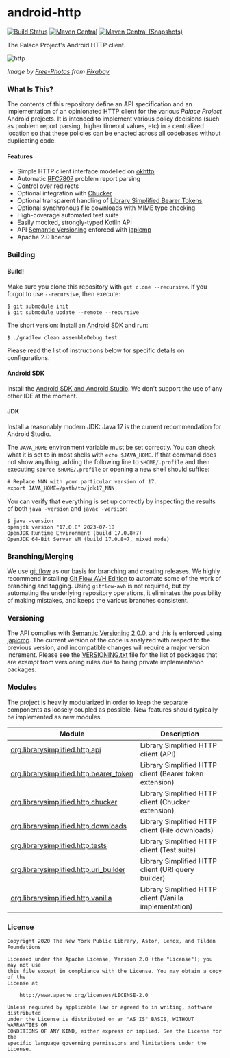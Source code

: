android-http
============

[![Build Status](https://img.shields.io/github/actions/workflow/status/ThePalaceProject/android-http/.github%2Fworkflows%2Fandroid-main.yml?style=flat-square)](https://github.com/NYPL-Simplified/Simplified-Android-HTTP/actions?query=workflow%3A%22Android+CI+%28Authenticated%29%22)
[![Maven Central](https://img.shields.io/maven-central/v/org.thepalaceproject.http/org.librarysimplified.http.api?style=flat-square)](https://repo2.maven.org/maven2/org/librarysimplified/http)
[![Maven Central (Snapshots)](https://img.shields.io/nexus/s/org.thepalaceproject.http/org.librarysimplified.http.api?server=https%3A%2F%2Fs01.oss.sonatype.org%2F)](https://oss.sonatype.org/content/repositories/snapshots/org/librarysimplified/http/)

The Palace Project's Android HTTP client.

![http](./src/site/resources/skyscraper.jpg?raw=true)

_Image by [Free-Photos](https://pixabay.com/photos/skyscraper-architecture-new-york-1209736/)
from [Pixabay](https://pixabay.com/users/Free-Photos-242387/)_

### What Is This?

The contents of this repository define an API specification and an implementation of an opinionated 
HTTP client for the various _Palace Project_ Android projects. It is intended to implement various 
policy decisions (such as problem report parsing, higher timeout values, etc) in a centralized 
location so that these policies can be enacted across all codebases without duplicating code.

#### Features

* Simple HTTP client interface modelled on [okhttp](https://square.github.io/okhttp/)
* Automatic [RFC7807](https://tools.ietf.org/html/rfc7807) problem report parsing
* Control over redirects
* Optional integration with [Chucker](https://github.com/ChuckerTeam/chucker)
* Optional transparent handling
  of [Library Simplified Bearer Tokens](https://github.com/NYPL-Simplified/Simplified/wiki/OPDSForDistributors#how-it-works)
* Optional synchronous file downloads with MIME type checking
* High-coverage automated test suite
* Easily mocked, strongly-typed Kotlin API
* API [Semantic Versioning](https://semver.org/spec/v2.0.0.html) enforced
  with [japicmp](https://github.com/siom79/japicmp)
* Apache 2.0 license

### Building

#### Build!

Make sure you clone this repository with `git clone --recursive`.
If you forgot to use `--recursive`, then execute:

```
$ git submodule init
$ git submodule update --remote --recursive
```

The short version: Install an [Android SDK](#android-sdk) and run:

~~~
$ ./gradlew clean assembleDebug test
~~~

Please read the list of instructions below for specific details on configurations.

#### Android SDK

Install the [Android SDK and Android Studio](https://developer.android.com/studio/). We don't
support the use of any other IDE at the moment.

#### JDK

Install a reasonably modern JDK: Java 17 is the current recommendation for Android Studio.

The `JAVA_HOME` environment variable must be set correctly. You can check what it is set to in
most shells with `echo $JAVA_HOME`. If that command does not show anything, adding the following
line to `$HOME/.profile` and then executing `source $HOME/.profile` or opening a new shell
should suffice:

~~~w
# Replace NNN with your particular version of 17.
export JAVA_HOME=/path/to/jdk17_NNN
~~~

You can verify that everything is set up correctly by inspecting the results of both
`java -version` and `javac -version`:

~~~
$ java -version
openjdk version "17.0.8" 2023-07-18
OpenJDK Runtime Environment (build 17.0.8+7)
OpenJDK 64-Bit Server VM (build 17.0.8+7, mixed mode)
~~~

### Branching/Merging

We use [git flow](https://nvie.com/posts/a-successful-git-branching-model/) as our
basis for branching and creating releases. We highly recommend installing
[Git Flow AVH Edition](https://github.com/petervanderdoes/gitflow-avh) to
automate some of the work of branching and tagging. Using `gitflow-avh`
is not required, but by automating the underlying repository operations,
it eliminates the possibility of making mistakes, and keeps the various
branches consistent.

### Versioning

The API complies with [Semantic Versioning 2.0.0](https://semver.org/spec/v2.0.0.html), and this
is enforced using [japicmp](https://github.com/siom79/japicmp). The current version of the
code is analyzed with respect to the previous version, and incompatible changes will
require a major version increment. Please see the [VERSIONING.txt](VERSIONING.txt)
file for the list of packages that are _exempt_ from versioning rules
due to being private implementation packages.

### Modules

The project is heavily modularized in order to keep the separate components as loosely
coupled as possible. New features should typically be implemented as new modules.

| Module                                                                             | Description                                             |
|------------------------------------------------------------------------------------|---------------------------------------------------------|
| [org.librarysimplified.http.api](org.librarysimplified.http.api)                   | Library Simplified HTTP client (API)                    |
| [org.librarysimplified.http.bearer_token](org.librarysimplified.http.bearer_token) | Library Simplified HTTP client (Bearer token extension) |
| [org.librarysimplified.http.chucker](org.librarysimplified.http.chucker)           | Library Simplified HTTP client (Chucker extension)      |
| [org.librarysimplified.http.downloads](org.librarysimplified.http.downloads)       | Library Simplified HTTP client (File downloads)         |
| [org.librarysimplified.http.tests](org.librarysimplified.http.tests)               | Library Simplified HTTP client (Test suite)             |
| [org.librarysimplified.http.uri_builder](org.librarysimplified.http.uri_builder)   | Library Simplified HTTP client (URI query builder)      |
| [org.librarysimplified.http.vanilla](org.librarysimplified.http.vanilla)           | Library Simplified HTTP client (Vanilla implementation) |

### License

~~~
Copyright 2020 The New York Public Library, Astor, Lenox, and Tilden Foundations

Licensed under the Apache License, Version 2.0 (the "License"); you may not use
this file except in compliance with the License. You may obtain a copy of the
License at

    http://www.apache.org/licenses/LICENSE-2.0

Unless required by applicable law or agreed to in writing, software distributed
under the License is distributed on an "AS IS" BASIS, WITHOUT WARRANTIES OR
CONDITIONS OF ANY KIND, either express or implied. See the License for the
specific language governing permissions and limitations under the License.
~~~
